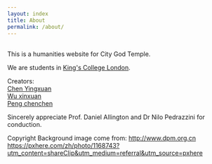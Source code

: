 ```yaml
---
layout: index
title: About
permalink: /about/
---
```

<br>
This is a humanities website for City God Temple. 

We are students in <a href="http://KCL.ac.uk">King's College London</a>.

Creators: 
<br>
<a href="mailto:http://Yingxuan.Chen@kcl.ac.uk">Chen Yingxuan</a>
<br>
<a href="mailto:http://Xinxuan.Wu@kcl.ac.uk">Wu xinxuan</a>
<br>
<a href="mailto:http://Chenchen.Peng@kcl.ac.uk">Peng chenchen</a>

Sincerely appreciate Prof. Daniel Allington and Dr Nilo Pedrazzini for conduction.
<br>

Copyright
Background image come from:
http://www.dpm.org.cn
https://pxhere.com/zh/photo/1168743?utm_content=shareClip&utm_medium=referral&utm_source=pxhere
<br>